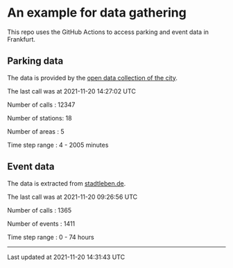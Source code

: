 # An example for data gathering

This repo uses the GitHub Actions to access parking and event data in Frankfurt.

## Parking data
The data is provided by the [open data collection of the city](https://www.offenedaten.frankfurt.de/).

The last call was at 2021-11-20 14:27:02 UTC

Number of calls   : 12347

Number of stations:    18

Number of areas   :     5

Time step range   :     4 -  2005 minutes


## Event data
The data is extracted from [stadtleben.de](https://stadtleben.de/frankfurt/).

The last call was at 2021-11-20 09:26:56 UTC

Number of calls   : 1365

Number of events  : 1411

Time step range   :    0 -   74 hours


----

Last updated at 2021-11-20 14:31:43 UTC
